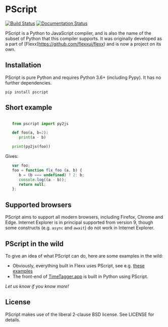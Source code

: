 PScript
=======

[![Build Status](https://github.com/flexxui/pscript/workflows/CI/badge.svg)](https://github.com/flexxui/pscript/actions)
[![Documentation Status](https://readthedocs.org/projects/pscript/badge/?version=latest)](https://pscript.readthedocs.org)


PScript is a Python to JavaScript compiler, and is also the name of the subset
of Python that this compiler supports. It was originally developed as a part of
[Flexx]https://github.com/flexxui/flexx) and is now a project on its own.


Installation
------------

PScript is pure Python and requires Python 3.6+ (including Pypy).
It has no further dependencies.

```
pip install pscript
```


Short example
-------------

```py

   from pscript import py2js

   def foo(a, b=2):
      print(a - b)

   print(py2js(foo))
```

Gives:

```js
   var foo;
   foo = function flx_foo (a, b) {
      b = (b === undefined) ? 2: b;
      console.log((a - b));
      return null;
   };
```


Supported browsers
------------------

PScript aims to support all modern browsers, including Firefox, Chrome and Edge.
Internet Explorer is in principal supported from version 9, though some constructs
(e.g. ``async`` and ``await``) do not work in Internet Explorer.


PScript in the wild
-------------------

To give an idea of what PScript can do, here are some examples in the wild:

* Obviously, everything built in Flexx uses PScript, see e.g. [these examples](https://flexx.readthedocs.io/en/stable/examples/)
* The front-end of [TimeTagger.app](https://timetagger.app) is built in Python using PScript.

*Let us know if you know more!*


License
-------

PScript makes use of the liberal 2-clause BSD license. See LICENSE for details.
